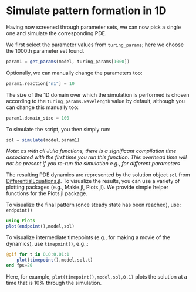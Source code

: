 # Simulate pattern formation in 1D

Having now screened through parameter sets, we can now pick a single one and simulate the corresponding PDE. 

We first select the parameter values from `turing_params`; here we choose the 1000th parameter set found. 

```julia
param1 = get_params(model, turing_params[1000])
```

Optionally, we can manually change the parameters too:

```julia
param1.reaction["n1"] = 10
```

The size of the 1D domain over which the simulation is performed is chosen according to the `turing_params.wavelength` value by default, although you can change this manually too:

```julia
param1.domain_size = 100
```

To simulate the script, you then simply run:

```julia
sol = simulate(model,param1)
```

*Note: as with all Julia functions, there is a significant compilation time associated with the first time you run this function. This overhead time will not be present if you re-run the simulation e.g., for different parameters*

The resulting PDE dynamics are represented by the solution object `sol` from [DifferentialEquations.jl](https://docs.sciml.ai/DiffEqDocs/stable/). To visualize the results, you can use a variety of plotting packages (e.g., Makie.jl, Plots.jl). We provide simple helper functions for the Plots.jl package.

To visualize the final pattern (once steady state has been reached), use: `endpoint()` 

```julia
using Plots
plot(endpoint(),model,sol)
```

To visualize intermediate timepoints (e.g., for making a movie of the dynamics), use `timepoint()`, e.g.,:

```julia
@gif for t in 0.0:0.01:1
    plot(timepoint(),model,sol,t)
end fps=20
```

Here, for example, `plot(timepoint(),model,sol,0.1)` plots the solution at a time that is 10% through the simulation. 